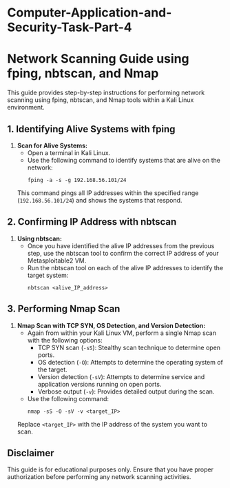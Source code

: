 # Computer-Application-and-Security-Task-Part-4

# Network Scanning Guide using fping, nbtscan, and Nmap

This guide provides step-by-step instructions for performing network scanning using fping, nbtscan, and Nmap tools within a Kali Linux environment.

## 1. Identifying Alive Systems with fping

1. **Scan for Alive Systems:**
   - Open a terminal in Kali Linux.
   - Use the following command to identify systems that are alive on the network:
     ```
     fping -a -s -g 192.168.56.101/24
     ```
   This command pings all IP addresses within the specified range (`192.168.56.101/24`) and shows the systems that respond.

## 2. Confirming IP Address with nbtscan

1. **Using nbtscan:**
   - Once you have identified the alive IP addresses from the previous step, use the nbtscan tool to confirm the correct IP address of your Metasploitable2 VM.
   - Run the nbtscan tool on each of the alive IP addresses to identify the target system:
     ```
     nbtscan <alive_IP_address>
     ```

## 3. Performing Nmap Scan

1. **Nmap Scan with TCP SYN, OS Detection, and Version Detection:**
   - Again from within your Kali Linux VM, perform a single Nmap scan with the following options:
     - TCP SYN scan (`-sS`): Stealthy scan technique to determine open ports.
     - OS detection (`-O`): Attempts to determine the operating system of the target.
     - Version detection (`-sV`): Attempts to determine service and application versions running on open ports.
     - Verbose output (`-v`): Provides detailed output during the scan.
   - Use the following command:
     ```
     nmap -sS -O -sV -v <target_IP>
     ```
   Replace `<target_IP>` with the IP address of the system you want to scan.

## Disclaimer

This guide is for educational purposes only. Ensure that you have proper authorization before performing any network scanning activities.

